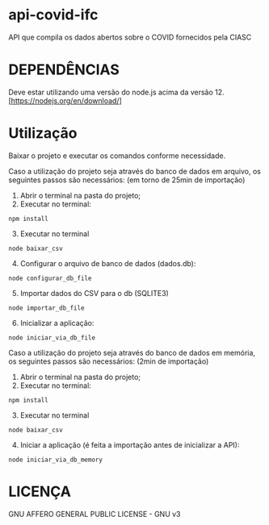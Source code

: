 # api-covid-ifc
API que compila os dados abertos sobre o COVID fornecidos pela CIASC

# DEPENDÊNCIAS
Deve estar utilizando uma versão do node.js acima da versão 12. [https://nodejs.org/en/download/]

# Utilização
Baixar o projeto e executar os comandos conforme necessidade.

Caso a utilização do projeto seja através do banco de dados em arquivo, os seguintes passos são necessários: (em torno de 25min de importação)

1. Abrir o terminal na pasta do projeto;
2. Executar no terminal:

```console
npm install
```

3. Executar no terminal

```console
node baixar_csv
```
4. Configurar o arquivo de banco de dados (dados.db): 

```console
node configurar_db_file
```

5. Importar dados do CSV para o db (SQLITE3)

```console
node importar_db_file
```

6. Inicializar a aplicação:

```console
node iniciar_via_db_file
```


Caso a utilização do projeto seja através do banco de dados em memória, os seguintes passos são necessários: (2min de importação)

1. Abrir o terminal na pasta do projeto;
2. Executar no terminal:

```console
npm install
```

3. Executar no terminal

```console
node baixar_csv
```
4. Iniciar a aplicação (é feita a importação antes de inicializar a API): 

```console
node iniciar_via_db_memory
```

# LICENÇA
GNU AFFERO GENERAL PUBLIC LICENSE - GNU v3